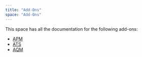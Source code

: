 ```yaml
---
title: "Add-Ons"
space: "Add-Ons"
---
```


This space has all the documentation for the following add-ons:

* [APM](APM/)
* [ATS](ATS/)
* [AQM](AQM/)
